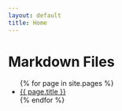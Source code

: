 ```yaml
---
layout: default
title: Home
---
```


<h1>Markdown Files</h1>
<ul>
  {% for page in site.pages %}
    <li><a href="{{ page.url }}">{{ page.title }}</a></li>
  {% endfor %}
</ul>
